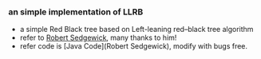 ### an simple implementation of LLRB

* a simple Red Black tree based on Left-leaning red–black tree algorithm
* refer to [Robert Sedgewick](http://www.cs.princeton.edu/~rs/talks/LLRB/RedBlack.pdf), many thanks to him!
* refer code is [Java Code](Robert Sedgewick), modify with bugs free.
